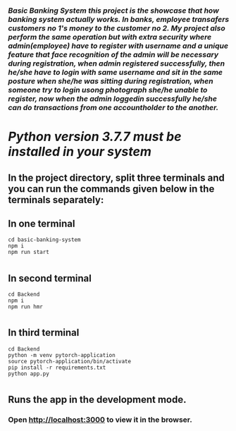 ### _Basic Banking System this project is the showcase that how banking system actually works. In banks, employee transafers customers no 1's money to the customer no 2. My project also perform the same operation but with extra security where admin(employee) have to register with username and a unique feature that face recognition of the admin will be necessary during registration, when admin registered successfully, then he/she have to login with same username and sit in the same posture when she/he was sitting during registration, when someone try to login usong photograph she/he unable to register, now when the admin loggedin successfully he/she can do transactions from one accountholder to the another._
#
# **_Python version 3.7.7 must be installed in your system_**

## **In the project directory, split three terminals and you can run the commands given below in the terminals separately:**

## In one terminal

```
cd basic-banking-system
npm i
npm run start
```

#

## In second terminal

```
cd Backend
npm i
npm run hmr
```

#

## In third terminal

```
cd Backend
python -m venv pytorch-application
source pytorch-application/bin/activate
pip install -r requirements.txt
python app.py
```

#

#

## **Runs the app in the development mode.**

### Open [http://localhost:3000](http://localhost:3000) to view it in the browser.

#
